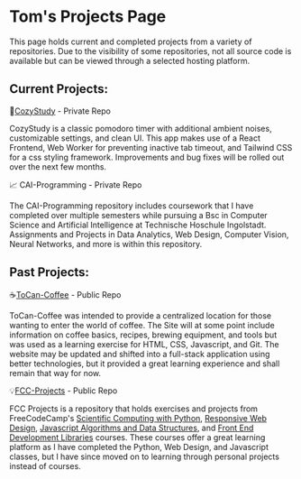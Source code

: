 # Tom's Projects Page

This page holds current and completed projects from a variety of repositories. Due to the visibility of some repositories, not all source code is available but can be viewed through a selected hosting platform.

## Current Projects:

📝[CozyStudy](https://cozystudy-653ikifog-tocans-projects.vercel.app/) - Private Repo

CozyStudy is a classic pomodoro timer with additional ambient noises, customizable settings, and clean UI. This app makes use of a React Frontend, Web Worker for preventing inactive tab timeout, and Tailwind CSS for a css styling framework. Improvements and bug fixes will be rolled out over the next few months.

📈 CAI-Programming - Private Repo

The CAI-Programming repository includes coursework that I have completed over multiple semesters while pursuing a Bsc in Computer Science and Artificial Intelligence at Technische Hoschule Ingolstadt. Assignments and Projects in Data Analytics, Web Design, Computer Vision, Neural Networks, and more is within this repository.

## Past Projects:

☕[ToCan-Coffee](https://tocans.github.io/ToCan-Coffee/) - Public Repo

ToCan-Coffee was intended to provide a centralized location for those wanting to enter the world of coffee. The Site will at some point include information on coffee basics, recipes, brewing equipment, and tools but was used as a learning exercise for HTML, CSS, Javascript, and Git. The website may be updated and shifted into a full-stack application using better technologies, but it provided a great learning experience and shall remain that way for now.

💡[FCC-Projects](https://github.com/ToCans/FCC-Projects) - Public Repo

FCC Projects is a repository that holds exercises and projects from FreeCodeCamp's [Scientific Computing with Python](https://www.freecodecamp.org/learn/scientific-computing-with-python/), [Responsive Web Design](https://www.freecodecamp.org/learn/responsive-web-design/), [Javascript Algorithms and Data Structures](https://www.freecodecamp.org/learn/javascript-algorithms-and-data-structures/), and [Front End Development Libraries](https://www.freecodecamp.org/learn/front-end-development-libraries/) courses. These courses offer a great learning platform as I have completed the Python, Web Design, and Javascript classes, but I have since moved on to learning through personal projects instead of courses.
